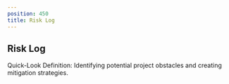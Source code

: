 ```yaml
---
position: 450
title: Risk Log
---
```


## Risk Log

Quick-Look Definition: Identifying potential project obstacles and creating mitigation strategies.